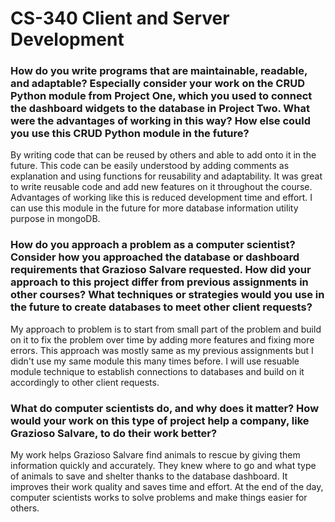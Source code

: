 # CS-340 Client and Server Development
### How do you write programs that are maintainable, readable, and adaptable? Especially consider your work on the CRUD Python module from Project One, which you used to connect the dashboard widgets to the database in Project Two. What were the advantages of working in this way? How else could you use this CRUD Python module in the future?
By writing code that can be reused by others and able to add onto it in the future. This code can be easily understood by adding comments as explanation and using functions for reusability and adaptability. It was great to write reusable code and add new features on it throughout the course. Advantages of working like this is reduced development time and effort. I can use this module in the future for more database information utility purpose in mongoDB.

### How do you approach a problem as a computer scientist? Consider how you approached the database or dashboard requirements that Grazioso Salvare requested. How did your approach to this project differ from previous assignments in other courses? What techniques or strategies would you use in the future to create databases to meet other client requests?
My approach to problem is to start from small part of the problem and build on it to fix the problem over time by adding more features and fixing more errors. This approach was mostly same as my previous assignments but I didn't use my same module this many times before. I will use resuable module technique to establish connections to databases and build on it accordingly to other client requests.

### What do computer scientists do, and why does it matter? How would your work on this type of project help a company, like Grazioso Salvare, to do their work better?
My work helps Grazioso Salvare find animals to rescue by giving them information quickly and accurately. They knew where to go and what type of animals to save and shelter thanks to the database dashboard. It improves their work quality and saves time and effort.
At the end of the day, computer scientists works to solve problems and make things easier for others.
